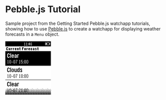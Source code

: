 # Pebble.js Tutorial

Sample project from the Getting Started Pebble.js watchapp tutorials, showing how to use [Pebble.js](http://pebble.github.io/pebblejs/) to create a watchapp for displaying weather forecasts in a `Menu` object.

![screenshot](screenshots/screenshot.png)